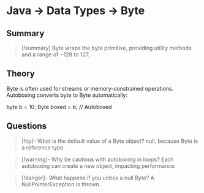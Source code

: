 # Java -> Data Types -> Byte
## Summary
> [!summary]
> Byte wraps the byte primitive, providing utility methods and a range of −128 to 127.

## Theory
Byte is often used for streams or memory-constrained operations. Autoboxing converts byte to Byte automatically:

byte b = 10;
Byte boxed = b; // Autoboxed

## Questions
> [!tip]- What is the default value of a Byte object?
> null, because Byte is a reference type.

> [!warning]- Why be cautious with autoboxing in loops?
> Each autoboxing can create a new object, impacting performance.

> [!danger]- What happens if you unbox a null Byte?
> A NullPointerException is thrown.
